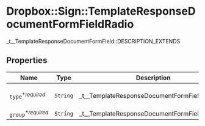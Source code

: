 # Dropbox::Sign::TemplateResponseDocumentFormFieldRadio

_t__TemplateResponseDocumentFormField::DESCRIPTION_EXTENDS

## Properties

| Name | Type | Description | Notes |
| ---- | ---- | ----------- | ----- |
| `type`<sup>*_required_</sup> | ```String``` |  _t__TemplateResponseDocumentFormField::TYPE  |  [default to 'radio'] |
| `group`<sup>*_required_</sup> | ```String``` |  _t__TemplateResponseDocumentFormField::GROUP  |  |

